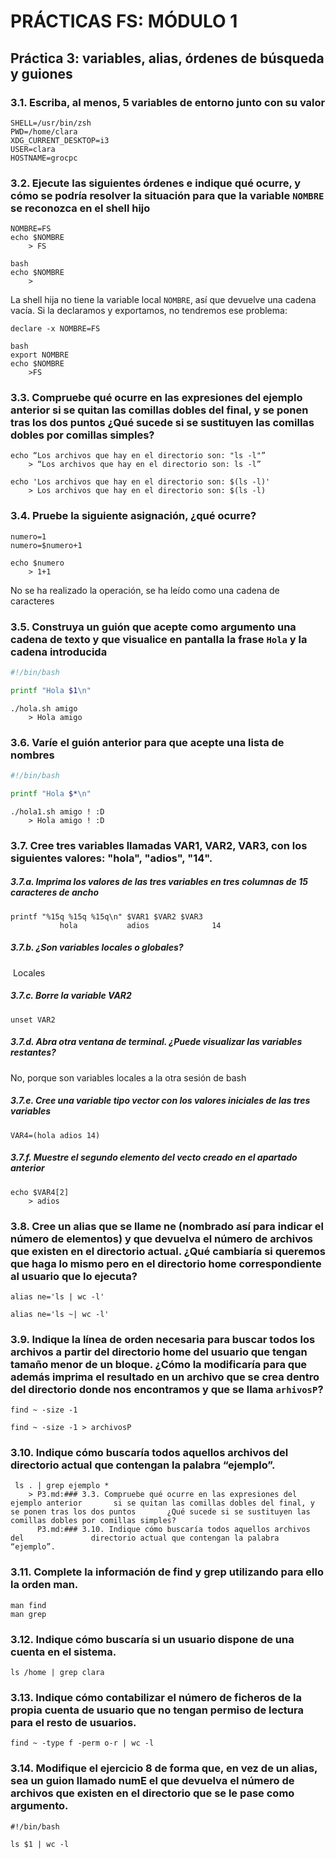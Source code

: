 # PRÁCTICAS FS: MÓDULO 1

## Práctica 3: variables, alias, órdenes de búsqueda y guiones

### 3.1. Escriba, al menos, 5 variables de entorno junto con su valor

```
SHELL=/usr/bin/zsh
PWD=/home/clara
XDG_CURRENT_DESKTOP=i3
USER=clara
HOSTNAME=grocpc
```



### 3.2. Ejecute las siguientes órdenes e indique qué ocurre, y cómo se podría resolver la situación para que la variable `NOMBRE` se reconozca en el shell hijo

```
NOMBRE=FS 
echo $NOMBRE 
	> FS

bash 
echo $NOMBRE
	> 
```

La shell hija no tiene la variable local `NOMBRE`, así que devuelve una cadena vacía. Si la declaramos y exportamos, no tendremos ese problema:

```
declare -x NOMBRE=FS

bash
export NOMBRE
echo $NOMBRE
	>FS
```



### 3.3. Compruebe qué ocurre en las expresiones del ejemplo anterior si se quitan las comillas dobles del final, y se ponen tras los dos puntos ¿Qué sucede si se sustituyen las comillas dobles por comillas simples?

```
echo “Los archivos que hay en el directorio son: "ls -l"”
	> “Los archivos que hay en el directorio son: ls -l”

echo 'Los archivos que hay en el directorio son: $(ls -l)'
	> Los archivos que hay en el directorio son: $(ls -l)

```



### 3.4. Pruebe la siguiente asignación, ¿qué ocurre?

```
numero=1
numero=$numero+1 

echo $numero
	> 1+1
```

No se ha realizado la operación, se ha leído como una cadena de caracteres



### 3.5. Construya un guión que acepte como argumento una cadena de texto y que visualice en pantalla la frase `Hola` y la cadena introducida

```bash
#!/bin/bash

printf "Hola $1\n"
```

```
./hola.sh amigo
	> Hola amigo
```



### 3.6. Varíe el guión anterior para que acepte una lista de nombres

```bash
#!/bin/bash

printf "Hola $*\n"
```

```
./hola1.sh amigo ! :D
	> Hola amigo ! :D
```



### 3.7. Cree tres variables llamadas VAR1, VAR2, VAR3, con los siguientes valores: "hola", "adios", "14".

##### 3.7.a. Imprima los valores de las tres variables en tres columnas de 15 caracteres de ancho

```
printf "%15q %15q %15q\n" $VAR1 $VAR2 $VAR3
           hola           adios              14
```

##### 3.7.b. ¿Son variables locales o globales?

​	Locales

##### 3.7.c. Borre la variable VAR2

```
unset VAR2
```

##### 3.7.d. Abra otra ventana de terminal. ¿Puede visualizar las variables restantes?

No, porque son variables locales a la otra sesión de bash

##### 3.7.e. Cree una variable tipo vector con los valores iniciales de las tres variables

```
VAR4=(hola adios 14)
```

##### 3.7.f. Muestre el segundo elemento del vecto creado en el apartado anterior

```
echo $VAR4[2]
	> adios
```



### 3.8. Cree un alias que se llame ne (nombrado así para indicar el número de elementos) y que devuelva el número de archivos que existen en el directorio actual. ¿Qué cambiaría si queremos que haga lo mismo pero en el directorio home correspondiente al usuario que lo ejecuta?

```
alias ne='ls | wc -l'
```

```
alias ne='ls ~| wc -l'
```



### 3.9. Indique la línea de orden necesaria para buscar todos los archivos a partir del directorio home del usuario que tengan tamaño menor de un bloque. ¿Cómo la modificaría para que además imprima el resultado en un archivo que se crea dentro del directorio donde nos encontramos y que se llama `arhivosP`?

```
find ~ -size -1
```

```
find ~ -size -1 > archivosP
```



### 3.10. Indique cómo buscaría todos aquellos archivos del directorio actual que contengan la palabra “ejemplo”.

```
 ls . | grep ejemplo *
 	> P3.md:### 3.3. Compruebe qué ocurre en las expresiones del ejemplo anterior 		si se quitan las comillas dobles del final, y se ponen tras los dos puntos 		 ¿Qué sucede si se sustituyen las comillas dobles por comillas simples?
	  P3.md:### 3.10. Indique cómo buscaría todos aquellos archivos del 			  directorio actual que contengan la palabra “ejemplo”.
```



### 3.11. Complete la información de find y grep utilizando para ello la orden man. 

```
man find
man grep
```



### 3.12. Indique cómo buscaría si un usuario dispone de una cuenta en el sistema. 

```
ls /home | grep clara
```



### 3.13. Indique cómo contabilizar el número de ficheros de la propia cuenta de usuario que no tengan permiso de lectura para el resto de usuarios. 

```
find ~ -type f -perm o-r | wc -l 
```



### 3.14. Modifique el ejercicio 8 de forma que, en vez de un alias, sea un guion llamado numE el que devuelva el número de archivos que existen en el directorio que se le pase como argumento.

```
#!/bin/bash

ls $1 | wc -l
```

